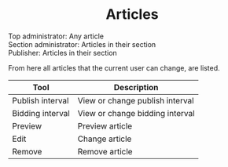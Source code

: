 <center><i class="ui icon cubes huge"></i>

# Articles

</center>

<i class="ui icon unlock"></i> Top administrator: Any article<br>
<i class="ui icon unlock"></i> Section administrator: Articles in their section<br>
<i class="ui icon unlock"></i> Publisher: Articles in their section<br>

From here all articles that the current user can change, are listed.


Tool | Description
---- | -----------
<i class="ui icon world"></i> Publish interval | View or change publish interval
<i class="ui icon legal"></i> Bidding interval | View or change bidding interval
<i class="ui icon eye"></i> Preview | Preview article
<i class="ui icon pencil"></i> Edit | Change article
<i class="ui icon trash"></i> Remove | Remove article
